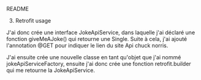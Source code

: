 README


3. Retrofit usage

J'ai donc crée une interface JokeApiService, dans laquelle j'ai déclaré une fonction giveMeAJoke() qui retourne
une Single<Joke>. Suite à cela, j'ai ajouté l'annotation @GET pour indiquer le lien du site Api chuck norris.

J'ai ensuite crée une nouvelle classe en tant qu'objet que j'ai nommé jokeApiServiceFactory, ensuite j'ai donc crée une 
fonction retrofit.builder qui me retourne la JokeApiService.

